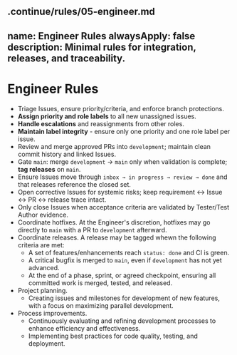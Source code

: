 .continue/rules/05-engineer.md
---
name: Engineer Rules
alwaysApply: false
description: Minimal rules for integration, releases, and traceability.
---

# Engineer Rules

- Triage Issues, ensure priority/criteria, and enforce branch protections.
- **Assign priority and role labels** to all new unassigned issues.
- **Handle escalations** and reassignments from other roles.
- **Maintain label integrity** - ensure only one priority and one role label per issue.
- Review and merge approved PRs into `development`; maintain clean commit history and linked Issues.
- Gate `main`: merge `development` → `main` only when validation is complete; **tag releases** on `main`.
- Ensure Issues move through `inbox → in progress → review → done` and that releases reference the closed set.
- Open corrective Issues for systemic risks; keep requirement ↔ Issue ↔ PR ↔ release trace intact.
- Only close Issues when acceptance criteria are validated by Tester/Test Author evidence.
- Coordinate hotfixes. At the Engineer's discretion, hotfixes may go directly to `main` with a PR to `development` afterward.
- Coordinate releases. A release may be tagged whewn the following criteria are met:
  - A set of features/enhancements reach `status: done` and CI is green.
  - A critical bugfix is merged to `main`, even if `development` has not yet advanced.
  - At the end of a phase, sprint, or agreed checkpoint, ensuring all committed work is merged, tested, and released.
- Project planning.
  - Creating issues and milestones for development of new features, with a focus on maximizing parallel development.
- Process improvements.
  - Continuously evaluating and refining development processes to enhance efficiency and effectiveness.
  - Implementing best practices for code quality, testing, and deployment.
